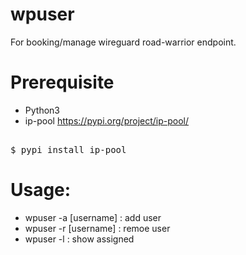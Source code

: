 # wpuser
For booking/manage wireguard road-warrior endpoint.

# Prerequisite
 - Python3 
 - ip-pool https://pypi.org/project/ip-pool/
<pre> 
$ pypi install ip-pool
</pre>  
# Usage:

  - wpuser -a [username]  : add user 
  - wpuser -r [username]  : remoe user
  - wpuser -l             : show assigned


     
